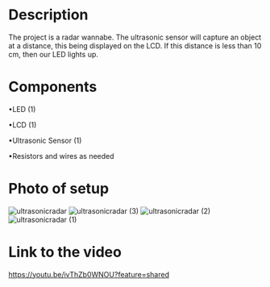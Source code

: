 # Description

The project is a radar wannabe. The ultrasonic sensor will capture an object at a distance, this being displayed on the LCD. If this distance is less than 10 cm, then our LED lights up.

# Components

•LED (1)

•LCD (1)

•Ultrasonic Sensor (1)

•Resistors and wires as needed

 # Photo of setup 
 
![ultrasonicradar](https://github.com/Ramona23serban/IntroductionToRobotics/assets/116956079/c6e80688-e835-476f-b8f8-d82bc0d6cfb6)
![ultrasonicradar (3)](https://github.com/Ramona23serban/IntroductionToRobotics/assets/116956079/8b712fdf-1fc9-4753-999e-099beab73a39)
![ultrasonicradar (2)](https://github.com/Ramona23serban/IntroductionToRobotics/assets/116956079/a1575bb0-d9a0-43ea-8bc8-cd1975d9cf89)
![ultrasonicradar (1)](https://github.com/Ramona23serban/IntroductionToRobotics/assets/116956079/3750640f-cd05-458b-af42-9df5bc7800f7)


 # Link to the video 

https://youtu.be/ivThZb0WNOU?feature=shared
